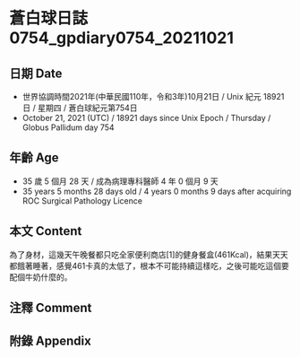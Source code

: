 [_metadata_:encoding]: - "utf-8"
[_metadata_:language]: - "zh-Hant-TW"
[_metadata_:fileformat]: - "markdown"
[_metadata_:MIME_type]: - "text/plain"
[_metadata_:markdown_version]: - "commonmark version 0.30"
[_metadata_:markdown_spec]: - "https://spec.commonmark.org/0.30/"

# 蒼白球日誌0754_gpdiary0754_20211021 #

## 日期 Date ##

* 世界協調時間2021年(中華民國110年，令和3年)10月21日 / Unix 紀元 18921 日 / 星期四 / 蒼白球紀元第754日
* October 21, 2021 (UTC) / 18921 days since Unix Epoch / Thursday / Globus Pallidum day 754

## 年齡 Age ##

* 35 歲 5 個月 28 天 / 成為病理專科醫師 4 年 0 個月 9 天
* 35 years 5 months 28 days old / 4 years 0 months 9 days after acquiring ROC Surgical Pathology Licence

## 本文 Content ##

為了身材，這幾天午晚餐都只吃全家便利商店[1]的健身餐盒(461Kcal)，結果天天都餓著睡著，感覺461卡真的太低了，根本不可能持續這樣吃，之後可能吃這個要配個牛奶什麼的。

## 注釋 Comment ##

## 附錄 Appendix ##

